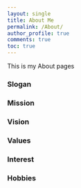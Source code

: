 ```yaml
---
layout: single
title: About Me
permalink: /About/
author_profile: true
comments: true
toc: true
---
```

 This is my About pages

### Slogan  

### Mission

### Vision  

### Values   

### Interest  

### Hobbies  

